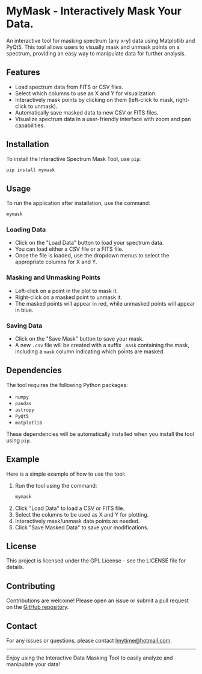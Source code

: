 # MyMask - Interactively Mask Your Data.

An interactive tool for masking spectrum (any x-y) data using Matplotlib and PyQt5. This tool allows users to visually mask and unmask points on a spectrum, providing an easy way to manipulate data for further analysis.

## Features
- Load spectrum data from FITS or CSV files.
- Select which columns to use as X and Y for visualization.
- Interactively mask points by clicking on them (left-click to mask, right-click to unmask).
- Automatically save masked data to new CSV or FITS files.
- Visualize spectrum data in a user-friendly interface with zoom and pan capabilities.

## Installation
To install the Interactive Spectrum Mask Tool, use `pip`:

```sh
pip install mymask
```

## Usage
To run the application after installation, use the command:

```sh
mymask
```

### Loading Data
- Click on the "Load Data" button to load your spectrum data.
- You can load either a CSV file or a FITS file.
- Once the file is loaded, use the dropdown menus to select the appropriate columns for X and Y.

### Masking and Unmasking Points
- Left-click on a point in the plot to mask it.
- Right-click on a masked point to unmask it.
- The masked points will appear in red, while unmasked points will appear in blue.

### Saving Data
- Click on the "Save Mask" button to save your mask.
- A new `.csv` file will be created with a suffix `_mask` containing the mask, including a `mask` column indicating which points are masked.

## Dependencies
The tool requires the following Python packages:
- `numpy`
- `pandas`
- `astropy`
- `PyQt5`
- `matplotlib`

These dependencies will be automatically installed when you install the tool using `pip`.

## Example
Here is a simple example of how to use the tool:

1. Run the tool using the command:
   ```sh
   mymask
   ```
2. Click "Load Data" to load a CSV or FITS file.
3. Select the columns to be used as X and Y for plotting.
4. Interactively mask/unmask data points as needed.
5. Click "Save Masked Data" to save your modifications.

## License
This project is licensed under the GPL License - see the LICENSE file for details.

## Contributing
Contributions are welcome! Please open an issue or submit a pull request on the [GitHub repository](https://github.com/lmytime/mymask).

## Contact
For any issues or questions, please contact [lmytime@hotmail.com](mailto:lmytime@hotmail.com).

---

Enjoy using the Interactive Data Masking Tool to easily analyze and manipulate your data!